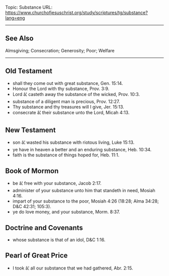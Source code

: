 Topic: Substance
URL: https://www.churchofjesuschrist.org/study/scriptures/tg/substance?lang=eng

---

## See Also

Almsgiving; Consecration; Generosity; Poor; Welfare

---

## Old Testament

- shall they come out with great substance, Gen. 15:14.
- Honour the Lord with thy substance, Prov. 3:9.
- Lord â¦ casteth away the substance of the wicked, Prov. 10:3.
- substance of a diligent man is precious, Prov. 12:27.
- Thy substance and thy treasures will I give, Jer. 15:13.
- consecrate â¦ their substance unto the Lord, Micah 4:13.

## New Testament

- son â¦ wasted his substance with riotous living, Luke 15:13.
- ye have in heaven a better and an enduring substance, Heb. 10:34.
- faith is the substance of things hoped for, Heb. 11:1.

## Book of Mormon

- be â¦ free with your substance, Jacob 2:17.
- administer of your substance unto him that standeth in need, Mosiah 4:16.
- impart of your substance to the poor, Mosiah 4:26 (18:28; Alma 34:28; D&C 42:31; 105:3).
- ye do love money, and your substance, Morm. 8:37.

## Doctrine and Covenants

- whose substance is that of an idol, D&C 1:16.

## Pearl of Great Price

- I took â¦ all our substance that we had gathered, Abr. 2:15.

